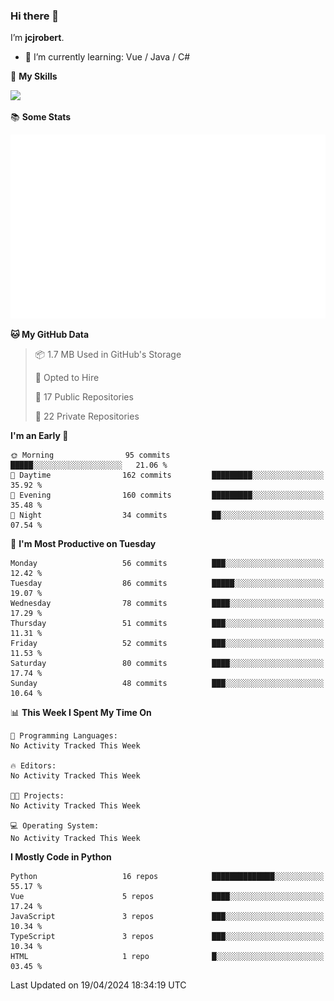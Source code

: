 ### Hi there 👋

I’m **jcjrobert**.

- 🌱 I’m currently learning: Vue / Java / C#

🌟 **My Skills**

![](https://img.shields.io/badge/-Python-3e74a2?style=flat-square&logo=Python&logoColor=fff)

📚 **Some Stats**

![](https://github.com/jcjrobert/github-stats/blob/master/generated/overview.svg)

<!--START_SECTION:waka-->
**🐱 My GitHub Data** 

> 📦 1.7 MB Used in GitHub's Storage 
 > 
> 💼 Opted to Hire
 > 
> 📜 17 Public Repositories 
 > 
> 🔑 22 Private Repositories 
 > 
**I'm an Early 🐤** 

```text
🌞 Morning                95 commits          █████░░░░░░░░░░░░░░░░░░░░   21.06 % 
🌆 Daytime                162 commits         █████████░░░░░░░░░░░░░░░░   35.92 % 
🌃 Evening                160 commits         █████████░░░░░░░░░░░░░░░░   35.48 % 
🌙 Night                  34 commits          ██░░░░░░░░░░░░░░░░░░░░░░░   07.54 % 
```
📅 **I'm Most Productive on Tuesday** 

```text
Monday                   56 commits          ███░░░░░░░░░░░░░░░░░░░░░░   12.42 % 
Tuesday                  86 commits          █████░░░░░░░░░░░░░░░░░░░░   19.07 % 
Wednesday                78 commits          ████░░░░░░░░░░░░░░░░░░░░░   17.29 % 
Thursday                 51 commits          ███░░░░░░░░░░░░░░░░░░░░░░   11.31 % 
Friday                   52 commits          ███░░░░░░░░░░░░░░░░░░░░░░   11.53 % 
Saturday                 80 commits          ████░░░░░░░░░░░░░░░░░░░░░   17.74 % 
Sunday                   48 commits          ███░░░░░░░░░░░░░░░░░░░░░░   10.64 % 
```


📊 **This Week I Spent My Time On** 

```text
💬 Programming Languages: 
No Activity Tracked This Week

🔥 Editors: 
No Activity Tracked This Week

🐱‍💻 Projects: 
No Activity Tracked This Week

💻 Operating System: 
No Activity Tracked This Week
```

**I Mostly Code in Python** 

```text
Python                   16 repos            ██████████████░░░░░░░░░░░   55.17 % 
Vue                      5 repos             ████░░░░░░░░░░░░░░░░░░░░░   17.24 % 
JavaScript               3 repos             ███░░░░░░░░░░░░░░░░░░░░░░   10.34 % 
TypeScript               3 repos             ███░░░░░░░░░░░░░░░░░░░░░░   10.34 % 
HTML                     1 repo              █░░░░░░░░░░░░░░░░░░░░░░░░   03.45 % 
```




 Last Updated on 19/04/2024 18:34:19 UTC
<!--END_SECTION:waka-->
